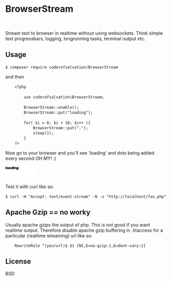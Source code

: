 BrowserStream
=============

<p align="center">
  <img alt="" width="250" src="http://www.gifbin.com/bin/122014/1417561357_river_surfing.gif"/>
  </p>
Stream text to browser in realtime without using websockets.
Think simple text progressbars, logging, longrunning tasks, terminal output etc.

## Usage 

    $ composer require coderofsalvation/BrowserStream 

and then 

		<?php
			
			use coderofsalvation\BrowserStream;

			BrowserStream::enable();
			BrowserStream::put("loading");

			for( $i = 0; $i < 10; $i++ ){
				BrowserStream::put(".");
				sleep(1);
			}
		?>

Now go to your browser and you'll see 'loading' and dots being added every second OH MY! :)

<img src="https://raw.githubusercontent.com/coderofsalvation/BrowserStream/master/anim.gif?2"/>

Test it with curl like so:

    $ curl -H "Accept: text/event-stream" -N -s "http://localhost/foo.php"

## Apache Gzip == no worky

Usually apache gzips the output of php.
This is not good if you want realtime output.
Therefore disable apache gzip buffering in .htaccess for a particular (realtime streaming) url like so: 

		RewriteRule ^(yoururl)$ $1 [NS,E=no-gzip:1,E=dont-vary:1]
   
## License

BSD
